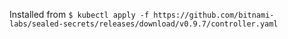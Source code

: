 Installed from
`$ kubectl apply -f https://github.com/bitnami-labs/sealed-secrets/releases/download/v0.9.7/controller.yaml`
